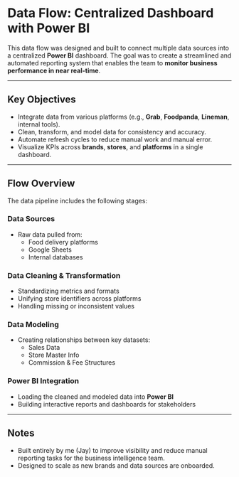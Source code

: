 # Data Flow: Centralized Dashboard with Power BI

This data flow was designed and built to connect multiple data sources into a centralized **Power BI** dashboard. The goal was to create a streamlined and automated reporting system that enables the team to **monitor business performance in near real-time**.

---

## Key Objectives

- Integrate data from various platforms (e.g., **Grab**, **Foodpanda**, **Lineman**, internal tools).
- Clean, transform, and model data for consistency and accuracy.
- Automate refresh cycles to reduce manual work and manual error.
- Visualize KPIs across **brands**, **stores**, and **platforms** in a single dashboard.

---

## Flow Overview

The data pipeline includes the following stages:

### Data Sources
- Raw data pulled from:
  - Food delivery platforms
  - Google Sheets
  - Internal databases

### Data Cleaning & Transformation
- Standardizing metrics and formats
- Unifying store identifiers across platforms
- Handling missing or inconsistent values

### Data Modeling
- Creating relationships between key datasets:
  - Sales Data
  - Store Master Info
  - Commission & Fee Structures

### Power BI Integration
- Loading the cleaned and modeled data into **Power BI**
- Building interactive reports and dashboards for stakeholders

---

## Notes
- Built entirely by me (Jay) to improve visibility and reduce manual reporting tasks for the business intelligence team.
- Designed to scale as new brands and data sources are onboarded.
